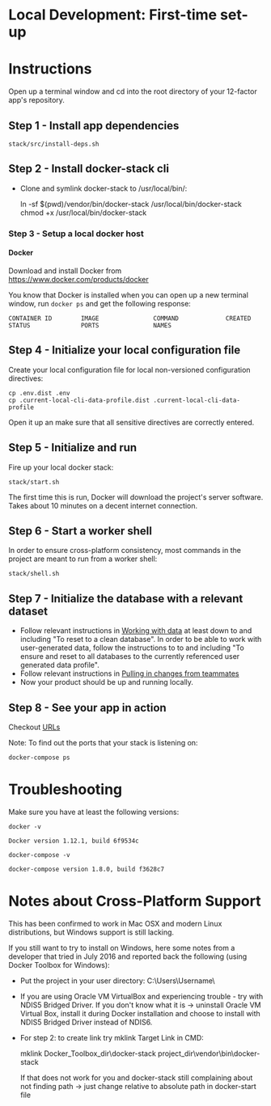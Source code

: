 Local Development: First-time set-up
====================================

# Instructions

Open up a terminal window and cd into the root directory of your 12-factor app's repository.

## Step 1 - Install app dependencies

    stack/src/install-deps.sh

## Step 2 - Install docker-stack cli

* Clone and symlink docker-stack to /usr/local/bin/:

    ln -sf $(pwd)/vendor/bin/docker-stack /usr/local/bin/docker-stack
    chmod +x /usr/local/bin/docker-stack

### Step 3 - Setup a local docker host

#### Docker

Download and install Docker from https://www.docker.com/products/docker

You know that Docker is installed when you can open up a new terminal window, run `docker ps` and get the following response:

    CONTAINER ID        IMAGE               COMMAND             CREATED             STATUS              PORTS               NAMES

## Step 4 - Initialize your local configuration file

Create your local configuration file for local non-versioned configuration directives:

    cp .env.dist .env
    cp .current-local-cli-data-profile.dist .current-local-cli-data-profile

Open it up an make sure that all sensitive directives are correctly entered.

## Step 5 - Initialize and run

Fire up your local docker stack:

    stack/start.sh

The first time this is run, Docker will download the project's server software. Takes about 10 minutes on a decent internet connection. 

## Step 6 - Start a worker shell

In order to ensure cross-platform consistency, most commands in the project are meant to run from a worker shell:

    stack/shell.sh

## Step 7 - Initialize the database with a relevant dataset

* Follow relevant instructions in [Working with data](23-local-dev-working-with-data.md) at least down to and including "To reset to a clean database". In order to be able to work with user-generated data, follow the instructions to to and including "To ensure and reset to all databases to the currently referenced user generated data profile".
* Follow relevant instructions in [Pulling in changes from teammates](26-local-dev-pulling-in-changes-from-teammates.md)
* Now your product should be up and running locally.

## Step 8 - See your app in action

Checkout [URLs](13-overview-urls.md)

Note: To find out the ports that your stack is listening on:

    docker-compose ps

# Troubleshooting

Make sure you have at least the following versions:

    docker -v

    Docker version 1.12.1, build 6f9534c

    docker-compose -v 
    
    docker-compose version 1.8.0, build f3628c7
    
# Notes about Cross-Platform Support

This has been confirmed to work in Mac OSX and modern Linux distributions, but Windows support is still lacking. 

If you still want to try to install on Windows, here some notes from a developer that tried in July 2016 and reported back the following (using Docker Toolbox for Windows):
* Put the project in your user directory: C:\Users\Username\
* If you are using Oracle VM VirtualBox and experiencing trouble - try with NDIS5 Bridged Driver. If you don't know what it is -> uninstall Oracle VM Virtual Box,
install it during Docker installation and choose to install with NDIS5 Bridged Driver instead of NDIS6.
* For step 2: to create link try mklink Target Link in CMD:

    mklink Docker_Toolbox_dir\docker-stack project_dir\vendor\bin\docker-stack

  If that does not work for you and docker-stack still complaining about not finding path -> just change relative to absolute path in docker-start file
